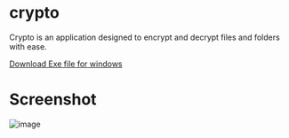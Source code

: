 # crypto
Crypto is an application designed to encrypt and decrypt files and folders with ease.

<a href="https://mahadevadity8080.pythonanywhere.com/static/Apps/Crypto-5.0.5-win64.msi"> Download Exe file for windows</a>
<br>
<h1>Screenshot</h1>

![image](https://github.com/aditya-mkhy/crypto/assets/88531382/905894aa-8614-4962-8e86-6daf6c2a1e3f)

